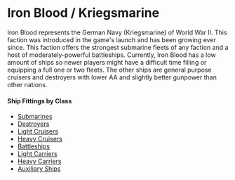 # Iron Blood / Kriegsmarine

Iron Blood represents the German Navy (Kriegsmarine) of World War II. This faction was introduced in the game's launch and has been growing ever since. This faction offers the strongest submarine fleets of any faction and a host of moderately-powerful battleships. Currently, Iron Blood has a low amount of ships so newer players might have a difficult time filling or equipping a full one or two fleets. The other ships are general purpose cruisers and destroyers with lower AA and slightly better gunpower than other nations.


#### Ship Fittings by Class


* [Submarines](/Fittings/IronBlood/KMSSubmarines.md) <br/>
* [Destroyers](/Fittings/IronBlood/KMSDestroyers.md) <br/>
* [Light Cruisers](/Fittings/IronBlood/KMSLightCruisers.md) <br/>
* [Heavy Cruisers](/Fittings/IronBlood/KMSHeavyCruisers.md) <br/>
* [Battleships](/Fittings/IronBlood/KMSBattleships.md) <br/>
* [Light Carriers](/Fittings/IronBlood/KMSLightCarriers.md) <br/>
* [Heavy Carriers](/Fittings/IronBlood/KMSFleetCarriers.md) <br/>
* [Auxiliary Ships](/Fittings/IronBlood/KMSAuxiliary.md) <br/>